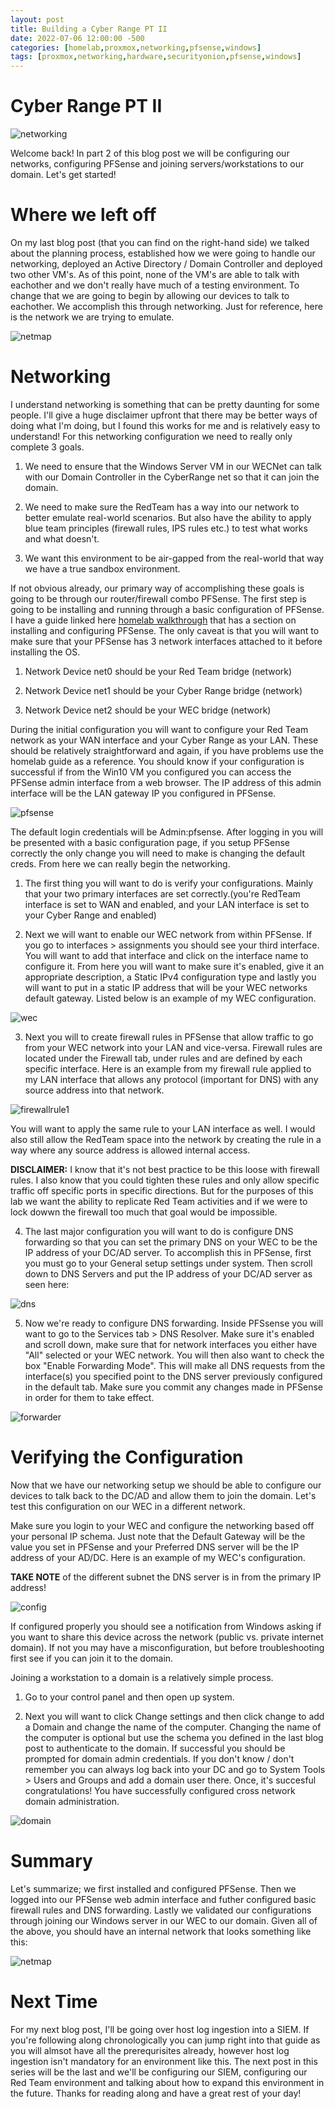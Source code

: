 ```yaml
---
layout: post
title: Building a Cyber Range PT II
date: 2022-07-06 12:00:00 -500
categories: [homelab,proxmox,networking,pfsense,windows]
tags: [proxmox,networking,hardware,securityonion,pfsense,windows]
---
```


# Cyber Range PT II

![networking](/assets/post5/1.png)

Welcome back! In part 2 of this blog post we will be configuring our networks, configuring PFSense and joining servers/workstations to our domain. Let's get started!

# Where we left off
On my last blog post (that you can find on the right-hand side) we talked about the planning process, established how we were going to handle our networking, deployed an Active Directory / Domain Controller and deployed two other VM's. As of this point, none of the VM's are able to talk with eachother and we don't really have much of a testing environment. To change that we are going to begin by allowing our devices to talk to eachother. We accomplish this through networking. Just for reference, here is the network we are trying to emulate.

![netmap](/assets/post3/wec1.png)

# Networking

I understand networking is something that can be pretty daunting for some people. I'll give a huge disclaimer upfront that there may be better ways of doing what I'm doing, but I found this works for me and is relatively easy to understand! For this networking configuration we need to really only complete 3 goals. 
        
1. We need to ensure that the Windows Server VM in our WECNet can talk with our Domain Controller in the CyberRange net so that it can join the domain.

2. We need to make sure the RedTeam has a way into our network to better emulate real-world scenarios. But also have the ability to apply blue team principles (firewall rules, IPS rules etc.) to test what works and what doesn't.
        
3. We want this environment to be air-gapped from the real-world that way we have a true sandbox environment.

If not obvious already, our primary way of accomplishing these goals is going to be through our router/firewall combo PFSense. The first step is going to be installing and running through a basic configuration of PFSense. I have a guide linked here [homelab walkthrough](/assets/How%20to%20Set%20Up%20A%20Personal%20Testing%20Environment.pdf) that has a section on installing and configuring PFSense. The only caveat is that you will want to make sure that your PFSense has 3 network interfaces attached to it before installing the OS.
        
1. Network Device net0 should be your Red Team bridge (network)

2. Network Device net1 should be your Cyber Range bridge (network)

3. Network Device net2 should be your WEC bridge (network)

During the initial configuration you will want to configure your Red Team network as your WAN interface and your Cyber Range as your LAN. These should be relatively straightforward and again, if you have problems use the homelab guide as a reference. You should know if your configuration is successful if from the Win10 VM you configured you can access the PFSense admin interface from a web browser. The IP address of this admin interface will be the LAN gateway IP you configured in PFSense.

![pfsense](/assets/post5/2.png)

The default login credentials will be Admin:pfsense. After logging in you will be presented with a basic configuration page, if you setup PFSense correctly the only change you will need to make is changing the default creds. From here we can really begin the networking.

1. The first thing you will want to do is verify your configurations. Mainly that your two primary interfaces are set correctly.(you're RedTeam interface is set to WAN and enabled, and your LAN interface is set to your Cyber Range and enabled)

2. Next we will want to enable our WEC network from within PFSense. If you go to interfaces > assignments you should see your third interface. You will want to add that interface and click on the interface name to configure it. From here you will want to make sure it's enabled, give it an appropriate description, a Static IPv4 configuration type and lastly you will want to put in a static IP address that will be your WEC networks default gateway. Listed below is an example of my WEC configuration.

![wec](/assets/post5/3.png)

3. Next you will to create firewall rules in PFSense that allow traffic to go from your WEC network into your LAN and vice-versa. Firewall rules are located under the Firewall tab, under rules and are defined by each specific interface. Here is an example from my firewall rule applied to my LAN interface that allows any protocol (important for DNS) with any source address into that network.

![firewallrule1](/assets/post5/4.png)

You will want to apply the same rule to your LAN interface as well. I would also still allow the RedTeam space into the network by creating the rule in a way where any source address is allowed internal access.

**DISCLAIMER:** I know that it's not best practice to be this loose with firewall rules. I also know that you could tighten these rules and only allow specific traffic off specific ports in specific directions. But for the purposes of this lab we want the ability to replicate Red Team activities and if we were to lock dowwn the firewall too much that goal would be impossible. 

4. The last major configuration you will want to do is configure DNS forwarding so that you can set the primary DNS on your WEC to be the IP address of your DC/AD server. To accomplish this in PFSense, first you must go to your General setup settings under system. Then scroll down to DNS Servers and put the IP address of your DC/AD server as seen here:

![dns](/assets/post5/5.png)

5. Now we're ready to configure DNS forwarding. Inside PFSsense you will want to go to the Services tab > DNS Resolver. Make sure it's enabled and scroll down, make sure that for network interfaces you either have "All" selected or your WEC network. You will then also want to check the box "Enable Forwarding Mode". This will make all DNS requests from the interface(s) you specified point to the DNS server previously configured in the default tab. Make sure you commit any changes made in PFSense in order for them to take effect.

![forwarder](/assets/post5/6.png)

# Verifying the Configuration
Now that we have our networking setup we should be able to configure our devices to talk back to the DC/AD and allow them to join the domain. Let's test this configuration on our WEC in a different network.

Make sure you login to your WEC and configure the networking based off your personal IP schema. Just note that the Default Gateway will be the value you set in PFSense and your Preferred DNS server will be the IP address of your AD/DC. Here is an example of my WEC's configuration. 

**TAKE NOTE** of the different subnet the DNS server is in from the primary IP address!

![config](/assets/post5/7.png)

If configured properly you should see a notification from Windows asking if you want to share this device across the network (public vs. private internet domain). If not you may have a misconfiguration, but before troubleshooting first see if you can join it to the domain.

Joining a workstation to a domain is a relatively simple process.

1. Go to your control panel and then open up system.

2. Next you will want to click Change settings and then click change to add a Domain and change the name of the computer. Changing the name of the computer is optional but use the schema you defined in the last blog post to authenticate to the domain. If successful you should be prompted for domain admin credentials. If you don't know / don't remember you can always log back into your DC and go to System Tools > Users and Groups and add a domain user there. Once, it's succesful congratulations! You have successfully configured cross network domain administration. 

![domain](/assets/post5/8.png)

# Summary
Let's summarize; we first installed and configured PFSense. Then we logged into our PFSense web admin interface and futher configured basic firewall rules and DNS forwarding. Lastly we validated our configurations through joining our Windows server in our WEC to our domain. Given all of the above, you should have an internal network that looks something like this:

![netmap](/assets/post5/9.png)

# Next Time
For my next blog post, I'll be going over host log ingestion into a SIEM. If you're following along chronologically you can jump right into that guide as you will almsot have all the prerequrisites already, however host log ingestion isn't mandatory for an environment like this. The next post in this series will be the last and we'll be configuring our SIEM, configuring our Red Team environment and talking about how to expand this environment in the future. Thanks for reading along and have a great rest of your day!